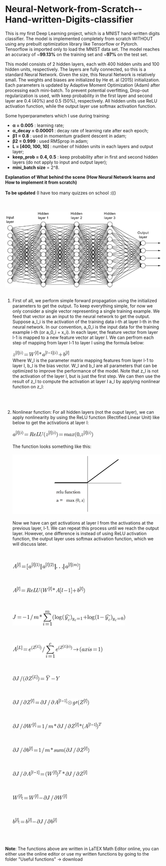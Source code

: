 # Neural-Network-from-Scratch--Hand-written-Digits-classifier
This is my first Deep Learning project, which is a MNIST hand-written digits classifier. The model is implemented completely from scratch WITHOUT using any prebuilt optimization library like Tensorflow or Pytorch. Tensorflow is imported only to load the MNIST data set. The model reaches an accuracy of ~**99.13%** on the training set and ~**97%** on the test set.

This model consists of 2 hidden layers, each with 400 hidden units and 100 hidden units, respectively. The layers are fully connected, so this is a standard Neural Network. Given the size, this Neural Network is relatively small. The weights and biases are initialized by He et. al (2015) initialization. Each parameters is updated by Adaptive Moment Optimization (Adam) after processing each mini-batch. To prevent potential overfitting, Drop-out regularization is used, with keep probability in the first layer and second layer are 0.4 (40%) and 0.5 (50%), respectively. All hidden units use ReLU activation function, while the output layer use softmax activation function.

Some hyperparameters which I use during training:
+ **α = 0.005**          : learning rate;
+ **α_decay = 0.00001**  : decay rate of learning rate after each epoch;
+ **β1 = 0.8**           : used in momentum gradient descent in adam;
+ **β2 = 0.999**         : used RMSprop in adam;
+ **L = [400, 100, 10]** : number of hidden units in each layers and output layer;
+ **keep_prob = 0.4, 0.5** : keep probability after in first and second hidden layers (do not apply to input and output layer);
+ **mini_batch size** = 2^8.

**Explanation of What behind the scene (How Neural Network learns and How to implement it from scratch)**</br></br>
**To be updated** (I have too many quizzes on school :(()</br></br></br></br>
<img src = "Useful Functions/Neural Network.png"></br></br>
1) First of all, we perform simple forward propagation using the initialized parameters to get the output. To keep everything simple, for now we only consider a single vector representing a single training example. We feed that vector as an input to the neural network to get the output. </br>
Suppose a_l_i is the activation of the training data i-th at layer l-th in the neural network. In our convention, a_0_i is the input data for the training example i-th (or a_0_i = x_i). In each layer, the feature vector from layer l-1 is mapped to a new feature vector at layer l. We can perfrom each step of mapping from layer l-1 to layer l using the formula below:  </br></br>
<img src = "Useful Functions/1. Forward Propagation 1.png"></br>
Where W_l is the parameter matrix mapping features from layer l-1 to layer l, b_l is the bias vector. W_l and b_l are all parameters that can be optimized to improve the performance of the model. Note that z_l is not the activation of the layer l, but is just the first step. We can then use the result of z_l to compute the activation at layer l a_l by applying nonlinear function on z_l:
</br></br></br></br>

2) Nonlinear function: For all hidden layers (not the ouput layer), we can apply nonlinearity by using the ReLU function (Rectified Linear Unit) like below to get the activations at layer l:</br></br>
<img src = "Useful Functions/2. Forward Propagation 2.png"></br></br>
The function looks something like this:</br></br>
<img src = "Useful Functions/Relu.png"></br></br>
Now we have can get activations at layer l from the activations at the previous layer, l-1. We can repeat this process until we reach the output layer. However, one difference is instead of using ReLU activation function, the output layer uses softmax activation function, which we will discuss later.
</br></br></br></br>
<img src = "Useful Functions/3. Activation Matrix.png"></br></br></br></br>
<img src = "Useful Functions/4. Forward_Prop.png"></br></br></br></br>
<img src = "Useful Functions/5. Total Loss Function.png"></br></br></br></br>
<img src = "Useful Functions/6. Softmax Activation.png"></br></br></br></br>
<img src = "Useful Functions/8. Backprop1.png"></br></br></br></br>
<img src = "Useful Functions/9. Backprop2.png"></br></br></br></br>
<img src = "Useful Functions/10. Backprop3.png"></br></br></br></br>
<img src = "Useful Functions/11. Backprop4.png"></br></br></br></br>
<img src = "Useful Functions/12. Backprop5.png"></br></br></br></br>
<img src = "Useful Functions/14. Update.png"></br></br></br></br>
<img src = "Useful Functions/15. Update.png"></br></br></br></br>

**Note**: The functions above are written in LaTEX Math Editor online, you can either use the online editor or use my written functions by going to the folder "Useful functions" -> download
